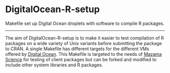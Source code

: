 # DigitalOcean-R-setup
Makefile set up Digital Ocean droplets with software to compile R packages.

----

The aim of DigitalOcean-R-setup is to make it easier to test compilation of R packages on a wide variety of Unix variants
before submitting the package to CRAN. A single Makefile has different targets for the different VMs offered by
[Digital Ocean](http://digitalocean.com). This Makefile is targeted to the needs of
[Mazama Science](http://mazamascience.com) for testing of
client packages but can be forked and modified to include other system libraries and R packages.
